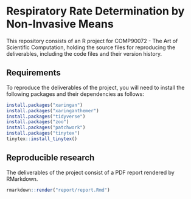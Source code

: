 
<!-- README.md is generated from README.Rmd. Please edit that file -->

# Respiratory Rate Determination by Non-Invasive Means

This repository consists of an R project for COMP90072 - The Art of
Scientific Computation, holding the source files for reproducing the
deliverables, including the code files and their version history.

## Requirements

To reproduce the deliverables of the project, you will need to install
the following packages and their dependencies as follows:

``` r
install.packages("xaringan")
install.packages("xaringanthemer")
install.packages("tidyverse")
install.packages("zoo")
install.packages("patchwork")
install.packages("tinytex")
tinytex::install_tinytex()
```

## Reproducible research

The deliverables of the project consist of a PDF report rendered by
RMarkdown.

``` r
rmarkdown::render("report/report.Rmd")
```
